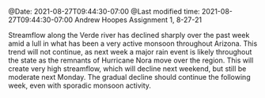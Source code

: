 @Date:   2021-08-27T09:44:30-07:00
@Last modified time: 2021-08-27T09:44:30-07:00
Andrew Hoopes
Assignment 1, 8-27-21

Streamflow along the Verde river has declined sharply over the past week amid a
lull in what has been a very active monsoon throughout Arizona.  This trend
will not continue, as next week a major rain event is likely throughout the
state as the remnants of Hurricane Nora move over the region.  This will create
very high streamflow, which will decline next weekend, but still be moderate
next Monday. The gradual decline should continue the following week, even with
sporadic monsoon activity.    
